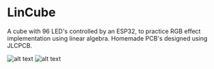 # LinCube
A cube with 96 LED's controlled by an ESP32, to practice RGB effect implementation using linear algebra. Homemade PCB's designed using JLCPCB.

![alt text](https://github.com/wehttqm/LinCube/blob/main/images/lights_on.png?raw=true)
![alt text](https://github.com/wehttqm/LinCube/blob/main/images/lights_off.png?raw=true)
